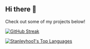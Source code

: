 ## Hi there 👋
Check out some of my projects below!

<!--
**Stanleyhoo1/Stanleyhoo1** is a ✨ _special_ ✨ repository because its `README.md` (this file) appears on your GitHub profile.

Here are some ideas to get you started:

- 🔭 I’m currently working on ...
- 🌱 I’m currently learning ...
- 👯 I’m looking to collaborate on ...
- 🤔 I’m looking for help with ...
- 💬 Ask me about ...
- 📫 How to reach me: ...
- 😄 Pronouns: ...
- ⚡ Fun fact: ...
-->

[![GitHub Streak](https://streak-stats.demolab.com?user=Stanleyhoo1&theme=tokyonight&hide_border=true)](https://git.io/streak-stats)

[![Stanleyhoo1's Top Languages](https://github-readme-stats.vercel.app/api/top-langs/?username=Stanleyhoo1&langs_count=10&theme=radical)](https://github.com/stanleyhoo1)
